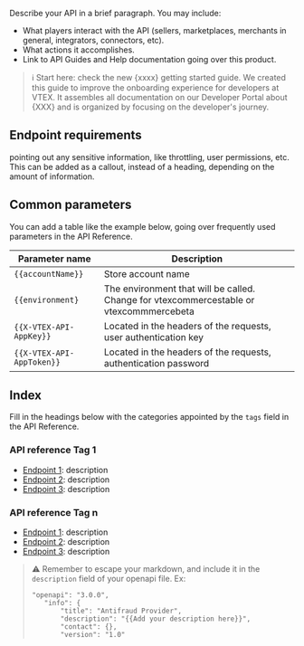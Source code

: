 


Describe your API in a brief paragraph. You may include:

- What players interact with the API (sellers, marketplaces, merchants in general, integrators, connectors, etc).
- What actions it accomplishes.
- Link to API Guides and Help documentation going over this product.

>ℹ️ Start here: check the new {xxxx} getting started guide. We created this guide to improve the onboarding experience for developers at VTEX. It assembles all documentation on our Developer Portal about {XXX} and is organized by focusing on the developer's journey.

## Endpoint requirements
pointing out any sensitive information, like throttling, user permissions, etc. This can be added as a callout, instead of a heading, depending on the amount of information.


## Common parameters

You can add a table like the example below, going over frequently used parameters in the API Reference.

| Parameter name              | Description                                                                             |
|---------------------------|-----------------------------------------------------------------------------------------|
| `{{accountName}}`         | Store account name                                                                      |
| `{{environment}`          | The environment that will be called. Change for vtexcommercestable or vtexcommmercebeta |
| `{{X-VTEX-API-AppKey}}`   | Located in the headers of the requests, user authentication key                         |
| `{{X-VTEX-API-AppToken}}` | Located in the headers of the requests, authentication password                         |


## Index

Fill in the headings below with the categories appointed by the `tags` field in the API Reference.

### API reference Tag 1

- [Endpoint 1](link): description
- [Endpoint 2](link): description
- [Endpoint 3](link): description


### API reference Tag n

- [Endpoint 1](link): description
- [Endpoint 2](link): description
- [Endpoint 3](link): description

>⚠️ Remember to escape your markdown, and include it in the `description` field of your openapi file. Ex:
>```
>"openapi": "3.0.0",
>    "info": {
>        "title": "Antifraud Provider",
>        "description": "{{Add your description here}}",
>        "contact": {},
>        "version": "1.0"
>```